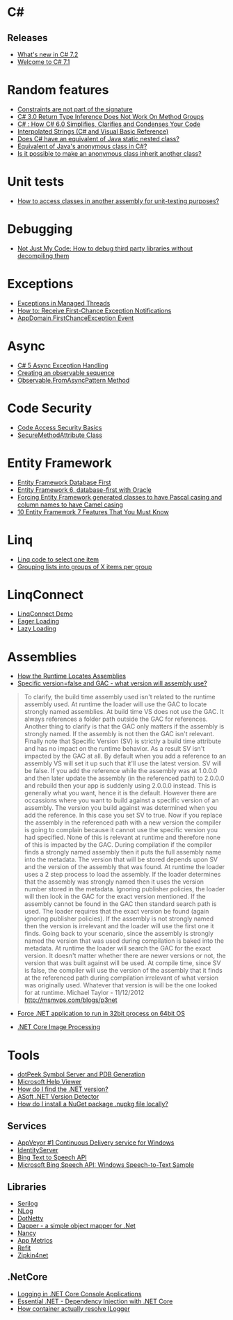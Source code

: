 # C#

## Releases
* [What's new in C# 7.2](https://docs.microsoft.com/en-gb/dotnet/csharp/whats-new/csharp-7-2)
* [Welcome to C# 7.1](https://blogs.msdn.microsoft.com/dotnet/2017/10/31/welcome-to-c-7-1/)

# Random features
* [Constraints are not part of the signature](https://blogs.msdn.microsoft.com/ericlippert/2009/12/10/constraints-are-not-part-of-the-signature/)
* [C# 3.0 Return Type Inference Does Not Work On Method Groups](https://blogs.msdn.microsoft.com/ericlippert/2007/11/05/c-3-0-return-type-inference-does-not-work-on-method-groups/)
* [C# : How C# 6.0 Simplifies, Clarifies and Condenses Your Code](https://msdn.microsoft.com/en-us/magazine/dn879355.aspx)
* [Interpolated Strings (C# and Visual Basic Reference)](https://msdn.microsoft.com/en-us/library/dn961160.aspx)
* [Does C# have an equivalent of Java static nested class?](https://stackoverflow.com/questions/1581977/does-c-sharp-have-an-equivalent-of-java-static-nested-class)
* [Equivalent of Java's anonymous class in C#?](https://stackoverflow.com/questions/27273328/equivalent-of-javas-anonymous-class-in-c)
* [Is it possible to make an anonymous class inherit another class?](https://stackoverflow.com/questions/22226838/is-it-possible-to-make-an-anonymous-class-inherit-another-class)

# Unit tests
* [How to access classes in another assembly for unit-testing purposes?](https://stackoverflow.com/questions/1211707/how-to-access-classes-in-another-assembly-for-unit-testing-purposes)

# Debugging
* [Not Just My Code: How to debug third party libraries without decompiling them](https://medium.com/@jackspektor/not-just-my-code-how-to-debug-third-party-libraries-without-decompiling-them-8e47e706dbe7)

# Exceptions
* [Exceptions in Managed Threads](https://msdn.microsoft.com/en-us/library/ms228965(v=vs.110).aspx)
* [How to: Receive First-Chance Exception Notifications](https://msdn.microsoft.com/en-us/library/dd997368(v=vs.110).aspx)
* [AppDomain.FirstChanceException Event](https://msdn.microsoft.com/en-us/library/system.appdomain.firstchanceexception(v=vs.110).aspx)

# Async
* [C# 5 Async Exception Handling](http://www.interact-sw.co.uk/iangblog/2010/11/01/csharp5-async-exceptions)
* [Creating an observable sequence](http://www.introtorx.com/uat/content/v1.0.10621.0/04_CreatingObservableSequences.html)
* [Observable.FromAsyncPattern Method](https://msdn.microsoft.com/en-us/library/system.reactive.linq.observable.fromasyncpattern(v=vs.103).aspx)

# Code Security
* [Code Access Security Basics](https://msdn.microsoft.com/en-us/library/33tceax8.aspx)
* [SecureMethodAttribute Class](https://msdn.microsoft.com/en-us/library/system.enterpriseservices.securemethodattribute.aspx)

# Entity Framework
* [Entity Framework Database First](https://msdn.microsoft.com/en-us/library/jj206878(v=vs.113).aspx)
* [Entity Framework 6, database-first with Oracle](https://csharp.today/entity-framework-6-database-first-with-oracle/)
* [Forcing Entity Framework generated classes to have Pascal casing and column names to have Camel casing](https://stackoverflow.com/questions/15132067/forcing-entity-framework-generated-classes-to-have-pascal-casing-and-column-name)
* [10 Entity Framework 7 Features That You Must Know](http://www.c-sharpcorner.com/UploadFile/55d96a/10-entity-framework-7-features-that-you-must-know/)

# Linq
* [Linq code to select one item](https://stackoverflow.com/questions/7809745/linq-code-to-select-one-item)
* [Grouping lists into groups of X items per group](https://stackoverflow.com/questions/23921210/grouping-lists-into-groups-of-x-items-per-group)

# LinqConnect
* [LinqConnect Demo](https://www.devart.com/linqconnect/demo.html)
* [Eager Loading](https://www.devart.com/linqconnect/docs/EagerLoading.html)
* [Lazy Loading](https://www.devart.com/linqconnect/docs/LazyLoading.html)

# Assemblies
* [How the Runtime Locates Assemblies](https://msdn.microsoft.com/en-us/library/yx7xezcf(v=vs.110).aspx)
* [Specific version=false and GAC - what version will assembly use?](https://social.msdn.microsoft.com/Forums/en-US/3a344927-c24d-49dc-a025-47c7efc29ddd/specific-versionfalse-and-gac-what-version-will-assembly-use?forum=csharpide)
> To clarify, the build time assembly used isn't related to the runtime assembly used.  At runtime the loader will use the GAC to locate strongly named assemblies.  At build time VS does not use the GAC.  It always references a folder path outside the GAC for references.  Another thing to clarify is that the GAC only matters if the assembly is strongly named.  If the assembly is not then the GAC isn't relevant.  Finally note that Specific Version (SV) is strictly a build time attribute and has no impact on the runtime behavior.  As a result SV isn't impacted by the GAC at all.
> By default when you add a reference to an assembly VS will set it up such that it'll use the latest version.  SV will be false.  If you add the reference while the assembly was at 1.0.0.0 and then later update the assembly (in the referenced path) to 2.0.0.0 and rebuild then your app is suddenly using 2.0.0.0 instead.  This is generally what you want, hence it is the default. 
> However there are occassions where you want to build against a specific version of an assembly.  The version you build against was determined when you add the reference.  In this case you set SV to true.  Now if you replace the assembly in the referenced path with a new version the compiler is going to complain because it cannot use the specific version you had specified.
> None of this is relevant at runtime and therefore none of this is impacted by the GAC.  During compilation if the compiler finds a strongly named assembly then it puts the full assembly name into the metadata.  The version that will be stored depends upon SV and the version of the assembly that was found.  At runtime the loader uses a 2 step process to load the assembly.  If the loader determines that the assembly was strongly named then it uses the version number stored in the metadata.  Ignoring publisher policies, the loader will then look in the GAC for the exact version mentioned.  If the assembly cannot be found in the GAC then standard search path is used.  The loader requires that the exact version be found (again ignoring publisher policies).  If the assembly is not strongly named then the version is irrelevant and the loader will use the first one it finds.
> Going back to your scenario, since the assembly is strongly named the version that was used during compilation is baked into the metadata. At runtime the loader will search the GAC for the exact version.  It doesn't matter whether there are newer versions or not, the version that was built against will be used.  At compile time, since SV is false, the compiler will use the version of the assembly that it finds at the referenced path during compilation irrelevant of what version was originally used.  Whatever that version is will be the one looked for at runtime.
> Michael Taylor - 11/12/2012
> http://msmvps.com/blogs/p3net

* [Force .NET application to run in 32bit process on 64bit OS](https://lostechies.com/gabrielschenker/2009/10/21/force-net-application-to-run-in-32bit-process-on-64bit-os/)

* [.NET Core Image Processing](https://blogs.msdn.microsoft.com/dotnet/2017/01/19/net-core-image-processing/)

# Tools
* [dotPeek Symbol Server and PDB Generation](https://www.jetbrains.com/help/decompiler/2016.1/Symbol_Server_and_PDB_Generation.html)
* [Microsoft Help Viewer](https://msdn.microsoft.com/en-us/library/hh580782.aspx)
* [How do I find the .NET version?](https://stackoverflow.com/questions/1565434/how-do-i-find-the-net-version)
* [ASoft .NET Version Detector](http://www.asoft.be/prod_netver.html)
* [How do I install a NuGet package .nupkg file locally?
](https://stackoverflow.com/questions/10240029/how-do-i-install-a-nuget-package-nupkg-file-locally)

## Services
* [AppVeyor #1 Continuous Delivery service for Windows](https://www.appveyor.com/)
* [IdentityServer](https://identityserver.io/)
* [Bing Text to Speech API](https://docs.microsoft.com/en-us/azure/cognitive-services/speech/api-reference-rest/bingvoiceoutput)
* [Microsoft Bing Speech API: Windows Speech-to-Text Sample](https://azure.microsoft.com/en-gb/resources/samples/cognitive-speech-stt-windows/)

## Libraries
* [Serilog](https://serilog.net/)
* [NLog](http://nlog-project.org/)
* [DotNetty](https://github.com/azure/dotnetty)
* [Dapper - a simple object mapper for .Net](https://github.com/StackExchange/Dapper)
* [Nancy](https://www.hanselman.com/blog/ExploringAMinimalWebAPIWithNETCoreAndNancyFX.aspx)
* [App Metrics](http://app-metrics.io/)
* [Refit](https://github.com/paulcbetts/refit)
* [Zipkin4net](https://github.com/openzipkin/zipkin4net)

## .NetCore
* [Logging in .NET Core Console Applications](https://blog.bitscry.com/2017/05/31/logging-in-net-core-console-applications/)
* [Essential .NET - Dependency Injection with .NET Core](https://msdn.microsoft.com/en-us/magazine/mt707534.aspx)
* [How container actually resolve ILogger<T>](https://stackoverflow.com/questions/48672938/how-container-actually-resolve-iloggert)
